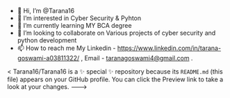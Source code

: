- 👋 Hi, I’m @Tarana16
- 👀 I’m interested in Cyber Security & Pyhton 
- 🌱 I’m currently learning MY BCA degree
- 💞️ I’m looking to collaborate on Various projects of cyber security and python development
- 📫 How to reach me My Linkedin - https://www.linkedin.com/in/tarana-goswami-a03811322/ , Email - taranagoswami4@gmail.com .


<
Tarana16/Tarana16 is a ✨ special ✨ repository because its `README.md` (this file) appears on your GitHub profile.
You can click the Preview link to take a look at your changes.
--->
